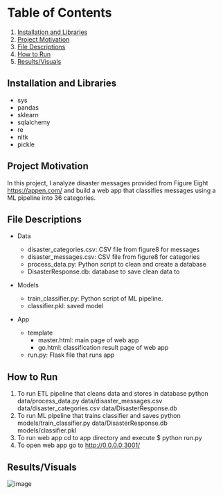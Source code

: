 # Table of Contents

1. [Installation and Libraries](#installation)
2. [Project Motivation](#motivation)
3. [File Descriptions](#files)
4. [How to Run](#run)
5. [Results/Visuals](#results)

## Installation and Libraries  <a name="installation"></a>

- sys
- pandas
- sklearn
- sqlalchemy
- re
- nltk
- pickle

## Project Motivation<a name="motivation"></a>

In this project, I analyze disaster messages provided from Figure Eight https://appen.com/ and build a web app that classifies messages using a ML pipeline into 36 categories.   
   
   
## File Descriptions <a name="files"></a>

- Data
   - disaster_categories.csv: CSV file from figure8 for messages
   - disaster_messages.csv: CSV file from figure8 for categories
   - process_data.py: Python script to clean and create a database
   - DisasterResponse.db: database to save clean data to

- Models
   - train_classifier.py: Python script of ML pipeline.
   - classifier.pkl: saved model 

- App
   - template
      - master.html: main page of web app
      - go.html: classification result page of web app
   - run.py: Flask file that runs app

    
## How to Run <a name="run"></a>

1. To run ETL pipeline that cleans data and stores in database
     python data/process_data.py data/disaster_messages.csv data/disaster_categories.csv data/DisasterResponse.db
2. To run ML pipeline that trains classifier and saves
     python models/train_classifier.py data/DisasterResponse.db models/classifier.pkl
3. To run web app cd to app directory and execute $ python run.py
4. To open web app go to http://0.0.0.0:3001/

## Results/Visuals <a name="results"></a>

![image](https://user-images.githubusercontent.com/77011353/119129804-b0f8e000-ba37-11eb-8f32-aff0d4508c8e.png)
